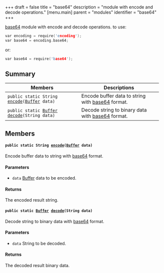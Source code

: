 +++
draft = false
title = "base64"
description = "module with encode and decode operations."
[menu.main]
parent = "modules"
identifier = "base64"
+++

[base64](#d5/d37/namespacebase64) module with encode and decode operations. to use:

```cpp
var encoding = require('encoding');
var base64 = encoding.base64;
```
 or: 
```cpp
var base64 = require('base64');
```

## Summary

 Members                        | Descriptions                                
--------------------------------|---------------------------------------------
`public static String `[`encode`](#d5/d37/namespacebase64_1a7d87dfe597e9e95be6e570ba4d4baf40)`(`[`Buffer`](#d0/d11/classBuffer)` data)`            | Encode buffer data to string with [base64](#d5/d37/namespacebase64) format.
`public static `[`Buffer`](#d0/d11/classBuffer)` `[`decode`](#d5/d37/namespacebase64_1a1b1708235f97fb7a2e36771b64abee44)`(String data)`            | Decode string to binary data with [base64](#d5/d37/namespacebase64) format.

## Members

#### `public static String `[`encode`](#d5/d37/namespacebase64_1a7d87dfe597e9e95be6e570ba4d4baf40)`(`[`Buffer`](#d0/d11/classBuffer)` data)` 

Encode buffer data to string with [base64](#d5/d37/namespacebase64) format.

#### Parameters
* `data` [Buffer](#d0/d11/classBuffer) data to be encoded. 

#### Returns
The encoded result string.

#### `public static `[`Buffer`](#d0/d11/classBuffer)` `[`decode`](#d5/d37/namespacebase64_1a1b1708235f97fb7a2e36771b64abee44)`(String data)` 

Decode string to binary data with [base64](#d5/d37/namespacebase64) format.

#### Parameters
* `data` String to be decoded. 

#### Returns
The decoded result binary data.

